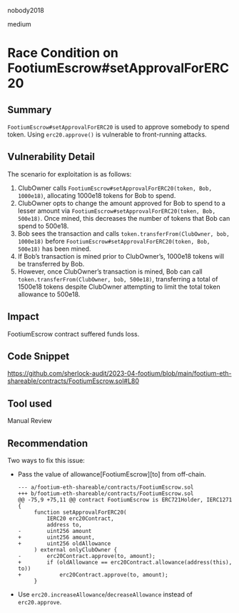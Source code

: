 nobody2018

medium

# Race Condition on FootiumEscrow#setApprovalForERC20

## Summary

`FootiumEscrow#setApprovalForERC20` is used to approve somebody to spend token. Using `erc20.approve()` is vulnerable to front-running attacks.

## Vulnerability Detail

The scenario for exploitation is as follows:

1.  ClubOwner calls `FootiumEscrow#setApprovalForERC20(token, Bob, 1000e18)`, allocating 1000e18 tokens for Bob to spend.
2.  ClubOwner opts to change the amount approved for Bob to spend to a lesser amount via `FootiumEscrow#setApprovalForERC20(token, Bob, 500e18)`. Once mined, this decreases the number of tokens that Bob can spend to 500e18.
3.  Bob sees the transaction and calls `token.transferFrom(ClubOwner, bob, 1000e18)` before `FootiumEscrow#setApprovalForERC20(token, Bob, 500e18)` has been mined.
4.  If Bob’s transaction is mined prior to ClubOwner’s, 1000e18 tokens will be transferred by Bob.
5.  However, once ClubOwner’s transaction is mined, Bob can call `token.transferFrom(ClubOwner, bob, 500e18)`, transferring a total of 1500e18 tokens despite ClubOwner attempting to limit the total token allowance to 500e18.

## Impact

FootiumEscrow contract suffered funds loss.

## Code Snippet

https://github.com/sherlock-audit/2023-04-footium/blob/main/footium-eth-shareable/contracts/FootiumEscrow.sol#L80

## Tool used

Manual Review

## Recommendation

Two ways to fix this issue:

- Pass the value of allowance[FootiumEscrow][to] from off-chain.
    
    ```solidity
    --- a/footium-eth-shareable/contracts/FootiumEscrow.sol
    +++ b/footium-eth-shareable/contracts/FootiumEscrow.sol
    @@ -75,9 +75,11 @@ contract FootiumEscrow is ERC721Holder, IERC1271 {
         function setApprovalForERC20(
             IERC20 erc20Contract,
             address to,
    -        uint256 amount
    +        uint256 amount,
    +        uint256 oldAllowance
         ) external onlyClubOwner {
    -        erc20Contract.approve(to, amount);
    +        if (oldAllowance == erc20Contract.allowance(address(this), to))
    +            erc20Contract.approve(to, amount);
         }
    ```
    
- Use `erc20.increaseAllowance`/`decreaseAllowance` instead of `erc20.approve`.